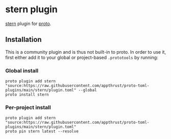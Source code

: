 # stern plugin

[stern](https://sterncli.io) plugin for [proto](https://github.com/moonrepo/proto).

## Installation

This is a community plugin and is thus not built-in to proto. In order to use it, first either add it to your global or project-based `.prototools` by running:

### Global install

```shell
proto plugin add stern "source:https://raw.githubusercontent.com/appthrust/proto-toml-plugins/main/stern/plugin.toml" --global
proto install stern
```

### Per-project install

```shell
proto plugin add stern "source:https://raw.githubusercontent.com/appthrust/proto-toml-plugins/main/stern/plugin.toml"
proto pin stern latest --resolve
```
